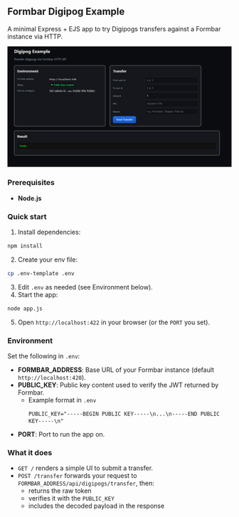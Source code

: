 ## Formbar Digipog Example
A minimal Express + EJS app to try Digipogs transfers against a Formbar instance via HTTP.

![Preview](public/img/preview.png)

### Prerequisites
- **Node.js**

### Quick start
1. Install dependencies:
```bash
npm install
```
2. Create your env file:
```bash
cp .env-template .env
```
3. Edit `.env` as needed (see Environment below).
4. Start the app:
```bash
node app.js
```
5. Open `http://localhost:422` in your browser (or the `PORT` you set).

### Environment
Set the following in `.env`:
- **FORMBAR_ADDRESS**: Base URL of your Formbar instance (default `http://localhost:420`).
- **PUBLIC_KEY**: Public key content used to verify the JWT returned by Formbar.
  - Example format in `.env`
    ```
    PUBLIC_KEY="-----BEGIN PUBLIC KEY-----\n...\n-----END PUBLIC KEY-----\n"
    ```
- **PORT**: Port to run the app on.

### What it does
- `GET /` renders a simple UI to submit a transfer.
- `POST /transfer` forwards your request to `FORMBAR_ADDRESS/api/digipogs/transfer`, then:
  - returns the raw token
  - verifies it with the `PUBLIC_KEY`
  - includes the decoded payload in the response